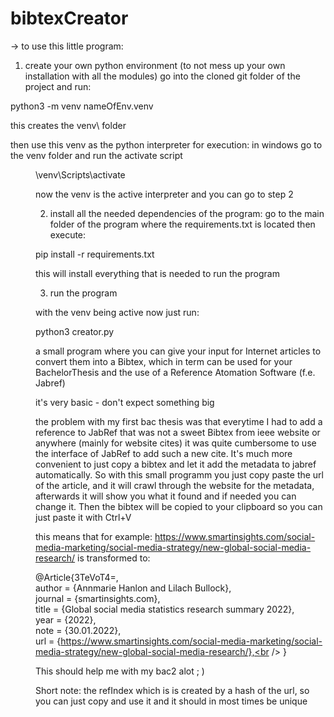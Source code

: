 # bibtexCreator

-> to use this little program: 
1. create your own python environment (to not mess up
your own installation with all the modules)
go into the cloned git folder of the project and run:

python3 -m venv nameOfEnv.venv

this creates the venv\ folder

then use this venv as the python interpreter for execution:
in windows go to the venv folder and run the activate script
 <DIR>\venv\Scripts\activate

now the venv is the active interpreter and you can go to step 2

2. install all the needed dependencies of the program:
go to the main folder of the program where the requirements.txt is located
then execute:

pip install -r requirements.txt

this will install everything that is needed to run the program

3. run the program

with the venv being active now just run:

python3 creator.py 


a small program where you can give your input for Internet articles to convert them into a Bibtex, which in term can be used for your BachelorThesis and the use of a Reference Atomation Software (f.e. Jabref)

it's very basic - don't expect something big

the problem with my first bac thesis was that everytime I had to add a reference to JabRef that was not a sweet Bibtex from ieee website or anywhere (mainly for website cites)
it was quite cumbersome to use the interface of JabRef to add such a new cite.
It's much more convenient to just copy a bibtex and let it add the metadata to jabref automatically.
So with this small programm you just copy paste the url of the article, and it will crawl through the website for the metadata,
afterwards it will show you what it found and if needed you can change it.
Then the bibtex will be copied to your clipboard so you can just paste it with Ctrl+V
 
 
 this means that for example: https://www.smartinsights.com/social-media-marketing/social-media-strategy/new-global-social-media-research/
 is transformed to:
 
 @Article{3TeVoT4=,<br />
  author  = {Annmarie Hanlon and Lilach Bullock},<br />
  journal = {smartinsights.com},<br />
  title   = {Global social media statistics research summary 2022},<br />
  year    = {2022},<br />
  note    = {30.01.2022},<br />
  url     = {https://www.smartinsights.com/social-media-marketing/social-media-strategy/new-global-social-media-research/},<br />
} 


This should help me with my bac2 alot ; )


Short note:  the refIndex which is is created by a hash of the url, so you can just copy and use it and it should in most times be unique

